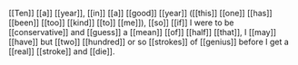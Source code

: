 [[Ten]] [[a]] [[year]], [[in]] [[a]] [[good]] [[year]] ([[this]] [[one]] [[has]] [[been]] [[too]] [[kind]] [[to]] [[me]]), [[so]] [[if]] I were to be [[conservative]] and [[guess]] a [[mean]] [[of]] [[half]] [[that]], I [[may]] [[have]] but [[two]] [[hundred]] or so [[strokes]] of [[genius]] before I get a [[real]] [[stroke]] and [[die]].